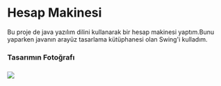 <h1>Hesap Makinesi</h1>
<p>Bu proje de java yazılım dilini kullanarak bir hesap makinesi yaptım.Bunu yaparken javanın arayüz tasarlama kütüphanesi olan Swing'i kulladım.</p>
<h3>Tasarımın Fotoğrafı<h3>
<img src="HesapMakinesi.png" >
